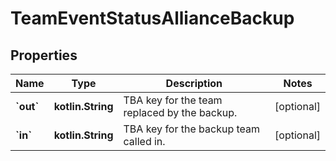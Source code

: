 
# TeamEventStatusAllianceBackup

## Properties
Name | Type | Description | Notes
------------ | ------------- | ------------- | -------------
**&#x60;out&#x60;** | **kotlin.String** | TBA key for the team replaced by the backup. |  [optional]
**&#x60;in&#x60;** | **kotlin.String** | TBA key for the backup team called in. |  [optional]



